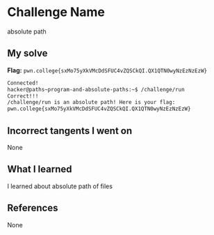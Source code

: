 # Challenge Name
absolute path

## My solve
**Flag:** `pwn.college{sxMo75yXkVMcDdSFUC4vZQSCkQI.QX1QTN0wyNzEzNzEzW}`

```bash
Connected!
hacker@paths~program-and-absolute-paths:~$ /challenge/run
Correct!!!
/challenge/run is an absolute path! Here is your flag:
pwn.college{sxMo75yXkVMcDdSFUC4vZQSCkQI.QX1QTN0wyNzEzNzEzW}
```
## Incorrect tangents I went on
None

## What I learned
I learned about absolute path of files

## References 
None
